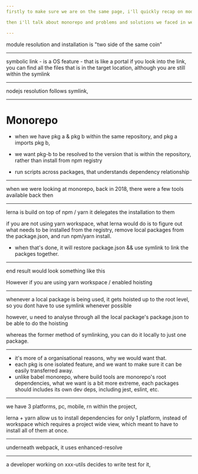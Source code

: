 ```yaml
---
firstly to make sure we are on the same page, i'll quickly recap on module resolution & installation,

then i'll talk about monorepo and problems and solutions we faced in webpack with our monorepo setup

---
```


module resolution and installation is
"two side of the same coin"

---

symbolic link - is a OS feature - that is like a portal
if you look into the link, you can find all the files that is in the target location, although you are still within the symlink

---

nodejs resolution follows symlink, 

---

# Monorepo

- when we have pkg a & pkg b within the same repository, and pkg a imports pkg b,
- we want pkg-b to be resolved to the version that is within the repository, rather than install from npm registry

- run scripts across packages, that understands dependency relationship

---

when we were looking at monorepo, back in 2018,
there were a few tools available back then

---

lerna is build on top of npm / yarn
it delegates the installation to them

if you are not using yarn workspace, what lerna would do is to figure out what needs to be installed from the registry, remove local packages from the package.json, and run npm/yarn install.
- when that's done, it will restore package.json && use symlink to link the packges together.

---

end result would look something like this

However if you are using yarn workspace / enabled hoisting

--- 

whenever a local package is being used, it gets hoisted up to the root level, so you dont have to use symlink whenever possible

however, u need to analyse through all the local package's package.json to be able to do the hoisting

whereas the former method of symlinking, you can do it locally to just one package.

---

- it's more of a organisational reasons, why we would want that.
- each pkg is one isolated feature, and we want to make sure it can be easily transferred away.
- unlike babel monorepo, where build tools are monorepo's root dependencies, 
what we want is a bit more extreme, each packages should includes its own dev deps, including jest, eslint, etc.

---

we have 3 platforms, pc, mobile, rn within the project, 

lerna + yarn allow us to install dependencies for only 1 platform, instead of workspace which requires a project wide view, which meant to have to install all of them at once.

---

underneath webpack, it uses enhanced-resolve

---

a developer working on xxx-utils decides to write test for it, 

